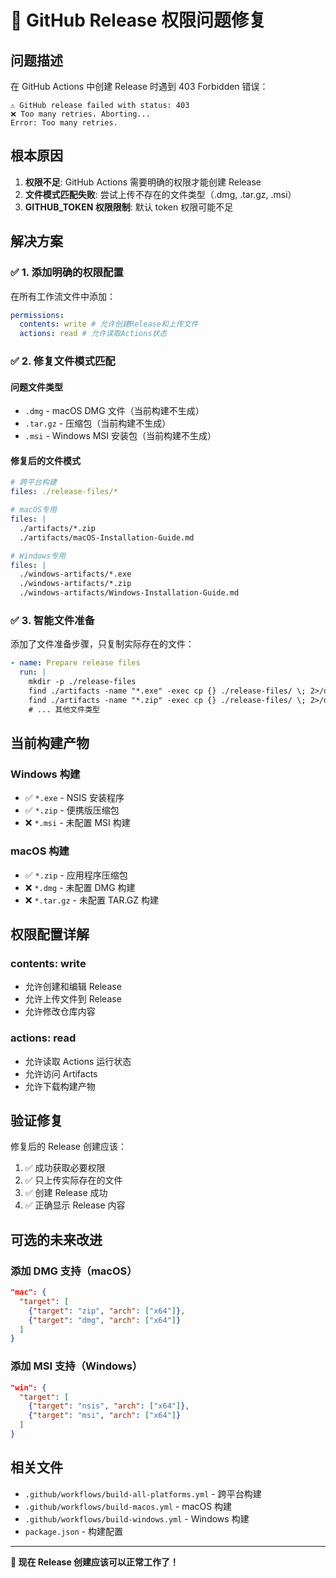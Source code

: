 # 🔧 GitHub Release 权限问题修复

## 问题描述

在 GitHub Actions 中创建 Release 时遇到 403 Forbidden 错误：

```
⚠️ GitHub release failed with status: 403
❌ Too many retries. Aborting...
Error: Too many retries.
```

## 根本原因

1. **权限不足**: GitHub Actions 需要明确的权限才能创建 Release
2. **文件模式匹配失败**: 尝试上传不存在的文件类型（.dmg, .tar.gz, .msi）
3. **GITHUB_TOKEN 权限限制**: 默认 token 权限可能不足

## 解决方案

### ✅ 1. 添加明确的权限配置

在所有工作流文件中添加：

```yaml
permissions:
  contents: write # 允许创建Release和上传文件
  actions: read # 允许读取Actions状态
```

### ✅ 2. 修复文件模式匹配

#### 问题文件类型

- `.dmg` - macOS DMG 文件（当前构建不生成）
- `.tar.gz` - 压缩包（当前构建不生成）
- `.msi` - Windows MSI 安装包（当前构建不生成）

#### 修复后的文件模式

```yaml
# 跨平台构建
files: ./release-files/*

# macOS专用
files: |
  ./artifacts/*.zip
  ./artifacts/macOS-Installation-Guide.md

# Windows专用
files: |
  ./windows-artifacts/*.exe
  ./windows-artifacts/*.zip
  ./windows-artifacts/Windows-Installation-Guide.md
```

### ✅ 3. 智能文件准备

添加了文件准备步骤，只复制实际存在的文件：

```yaml
- name: Prepare release files
  run: |
    mkdir -p ./release-files
    find ./artifacts -name "*.exe" -exec cp {} ./release-files/ \; 2>/dev/null || echo "No .exe files found"
    find ./artifacts -name "*.zip" -exec cp {} ./release-files/ \; 2>/dev/null || echo "No .zip files found"
    # ... 其他文件类型
```

## 当前构建产物

### Windows 构建

- ✅ `*.exe` - NSIS 安装程序
- ✅ `*.zip` - 便携版压缩包
- ❌ `*.msi` - 未配置 MSI 构建

### macOS 构建

- ✅ `*.zip` - 应用程序压缩包
- ❌ `*.dmg` - 未配置 DMG 构建
- ❌ `*.tar.gz` - 未配置 TAR.GZ 构建

## 权限配置详解

### contents: write

- 允许创建和编辑 Release
- 允许上传文件到 Release
- 允许修改仓库内容

### actions: read

- 允许读取 Actions 运行状态
- 允许访问 Artifacts
- 允许下载构建产物

## 验证修复

修复后的 Release 创建应该：

1. ✅ 成功获取必要权限
2. ✅ 只上传实际存在的文件
3. ✅ 创建 Release 成功
4. ✅ 正确显示 Release 内容

## 可选的未来改进

### 添加 DMG 支持（macOS）

```json
"mac": {
  "target": [
    {"target": "zip", "arch": ["x64"]},
    {"target": "dmg", "arch": ["x64"]}
  ]
}
```

### 添加 MSI 支持（Windows）

```json
"win": {
  "target": [
    {"target": "nsis", "arch": ["x64"]},
    {"target": "msi", "arch": ["x64"]}
  ]
}
```

## 相关文件

- `.github/workflows/build-all-platforms.yml` - 跨平台构建
- `.github/workflows/build-macos.yml` - macOS 构建
- `.github/workflows/build-windows.yml` - Windows 构建
- `package.json` - 构建配置

---

**🎉 现在 Release 创建应该可以正常工作了！**
